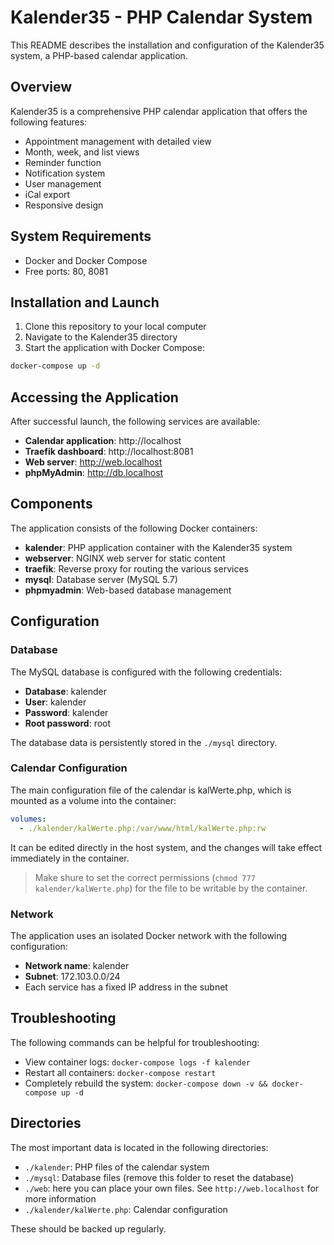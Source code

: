 # Kalender35 - PHP Calendar System

This README describes the installation and configuration of the Kalender35 system, a PHP-based calendar application.

## Overview

Kalender35 is a comprehensive PHP calendar application that offers the following features:
- Appointment management with detailed view
- Month, week, and list views
- Reminder function
- Notification system
- User management
- iCal export
- Responsive design

## System Requirements

- Docker and Docker Compose
- Free ports: 80, 8081

## Installation and Launch

1. Clone this repository to your local computer
2. Navigate to the Kalender35 directory
3. Start the application with Docker Compose:

```bash
docker-compose up -d
```

## Accessing the Application

After successful launch, the following services are available:

- **Calendar application**: http://localhost
- **Traefik dashboard**: http://localhost:8081
- **Web server**: http://web.localhost
- **phpMyAdmin**: http://db.localhost

## Components

The application consists of the following Docker containers:

- **kalender**: PHP application container with the Kalender35 system
- **webserver**: NGINX web server for static content
- **traefik**: Reverse proxy for routing the various services
- **mysql**: Database server (MySQL 5.7)
- **phpmyadmin**: Web-based database management

## Configuration

### Database

The MySQL database is configured with the following credentials:
- **Database**: kalender
- **User**: kalender
- **Password**: kalender
- **Root password**: root

The database data is persistently stored in the `./mysql` directory.

### Calendar Configuration

The main configuration file of the calendar is kalWerte.php, which is mounted as a volume into the container:

```yaml
volumes:
  - ./kalender/kalWerte.php:/var/www/html/kalWerte.php:rw
```

It can be edited directly in the host system, and the changes will take effect immediately in the container.

> Make shure to set the correct permissions (`chmod 777 kalender/kalWerte.php`) for the file to be writable by the container.

### Network

The application uses an isolated Docker network with the following configuration:
- **Network name**: kalender
- **Subnet**: 172.103.0.0/24
- Each service has a fixed IP address in the subnet

## Troubleshooting

The following commands can be helpful for troubleshooting:

- View container logs: `docker-compose logs -f kalender`
- Restart all containers: `docker-compose restart`
- Completely rebuild the system: `docker-compose down -v && docker-compose up -d`

## Directories

The most important data is located in the following directories:
- `./kalender`: PHP files of the calendar system
- `./mysql`: Database files (remove this folder to reset the database)
- `./web`: here you can place your own files. See `http://web.localhost` for more information
- `./kalender/kalWerte.php`: Calendar configuration

These should be backed up regularly.